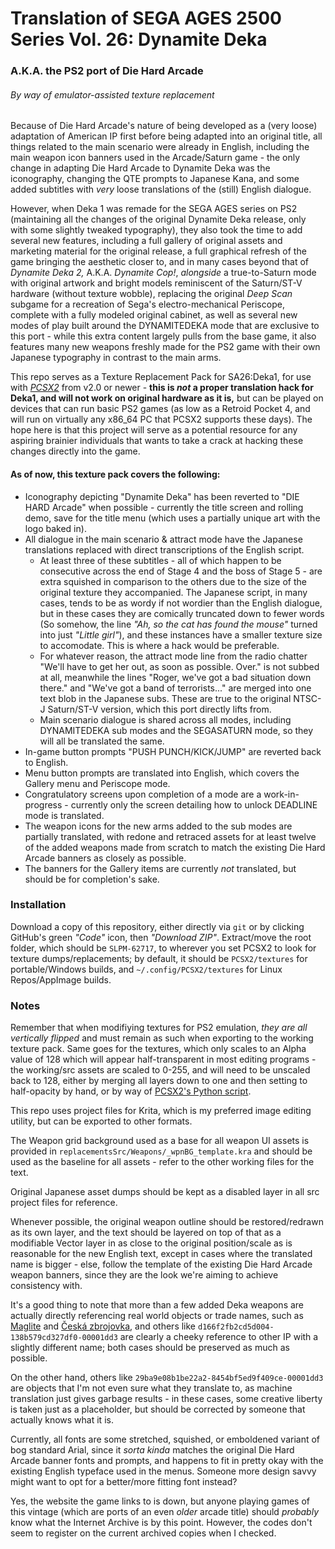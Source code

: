 # Translation of SEGA AGES 2500 Series Vol. 26: Dynamite Deka
### A.K.A. the PS2 port of Die Hard Arcade
###### By way of emulator-assisted texture replacement

Because of Die Hard Arcade's nature of being developed as a (very loose) adaptation of American IP first before being adapted into an original title, all things related to the main scenario were already in English, including the main weapon icon banners used in the Arcade/Saturn game - the only change in adapting Die Hard Arcade to Dynamite Deka was the iconography, changing the QTE prompts to Japanese Kana, and some added subtitles with *very* loose translations of the (still) English dialogue.

However, when Deka 1 was remade for the SEGA AGES series on PS2 (maintaining all the changes of the original Dynamite Deka release, only with some slightly tweaked typography), they also took the time to add several new features, including a full gallery of original assets and marketing material for the original release, a full graphical refresh of the game bringing the aesthetic closer to, and in many cases beyond that of *Dynamite Deka 2,* A.K.A. *Dynamite Cop!*, *alongside* a true-to-Saturn mode with original artwork and bright models reminiscent of the Saturn/ST-V hardware (without texture wobble), replacing the original *Deep Scan* subgame for a recreation of Sega's electro-mechanical Periscope, complete with a fully modeled original cabinet, as well as several new modes of play built around the DYNAMITEDEKA mode that are exclusive to this port - while this extra content largely pulls from the base game, it also features many new weapons freshly made for the PS2 game with their own Japanese typography in contrast to the main arms.

This repo serves as a Texture Replacement Pack for SA26:Deka1, for use with *[PCSX2](PCSX2/pcsx2)* from v2.0 or newer - **this is *not* a proper translation hack for Deka1, and will not work on original hardware as it is,** but can be played on devices that can run basic PS2 games (as low as a Retroid Pocket 4, and will run on virtually any x86_64 PC that PCSX2 supports these days). The hope here is that this project will serve as a potential resource for any aspiring brainier individuals that wants to take a crack at hacking these changes directly into the game.

#### As of now, this texture pack covers the following:
- Iconography depicting "Dynamite Deka" has been reverted to "DIE HARD Arcade" when possible - currently the title screen and rolling demo, save for the title menu (which uses a partially unique art with the logo baked in).
- All dialogue in the main scenario & attract mode have the Japanese translations replaced with direct transcriptions of the English script.
  - At least three of these subtitles - all of which happen to be consecutive across the end of Stage 4 and the boss of Stage 5 - are extra squished in comparison to the others due to the size of the original texture they accompanied. The Japanese script, in many cases, tends to be as wordy if not wordier than the English dialogue, but in these cases they are comically truncated down to fewer words (So somehow, the line *"Ah, so the cat has found the mouse"* turned into just *"Little girl"*), and these instances have a smaller texture size to accomodate. This is where a hack would be preferable.
  - For whatever reason, the attract mode line from the radio chatter "We'll have to get her out, as soon as possible. Over." is not subbed at all, meanwhile the lines "Roger, we've got a bad situation down there." and "We've got a band of terrorists..." are merged into one text blob in the Japanese subs. These are true to the original NTSC-J Saturn/ST-V version, which this port directly lifts from.
  - Main scenario dialogue is shared across all modes, including DYNAMITEDEKA sub modes and the SEGASATURN mode, so they will all be translated the same.
- In-game button prompts "PUSH PUNCH/KICK/JUMP" are reverted back to English.
- Menu button prompts are translated into English, which covers the Gallery menu and Periscope mode.
- Congratulatory screens upon completion of a mode are a work-in-progress - currently only the screen detailing how to unlock DEADLINE mode is translated.
- The weapon icons for the new arms added to the sub modes are partially translated, with redone and retraced assets for at least twelve of the added weapons made from scratch to match the existing Die Hard Arcade banners as closely as possible.
- The banners for the Gallery items are currently *not* translated, but should be for completion's sake.

### Installation
Download a copy of this repository, either directly via `git` or by clicking GitHub's green *"Code"* icon, then *"Download ZIP"*. Extract/move the root folder, which should be `SLPM-62717`, to wherever you set PCSX2 to look for texture dumps/replacements; by default, it should be `PCSX2/textures` for portable/Windows builds, and `~/.config/PCSX2/textures` for Linux Repos/AppImage builds.

### Notes
Remember that when modifiying textures for PS2 emulation, *they are all vertically flipped* and must remain as such when exporting to the working texture pack. Same goes for the textures, which only scales to an Alpha value of 128 which will appear half-transparent in most editing programs - the working/src assets are scaled to 0-255, and will need to be unscaled back to 128, either by merging all layers down to one and then setting to half-opacity by hand, or by way of [PCSX2's Python script](https://github.com/PCSX2/pcsx2/blob/master/tools/texture_dump_alpha_scaler.py).

This repo uses project files for Krita, which is my preferred image editing utility, but can be exported to other formats.

The Weapon grid background used as a base for all weapon UI assets is provided in `replacementsSrc/Weapons/_wpnBG_template.kra` and should be used as the baseline for all assets - refer to the other working files for the text.

Original Japanese asset dumps should be kept as a disabled layer in all src project files for reference.

Whenever possible, the original weapon outline should be restored/redrawn as its own layer, and the text should be layered on top of that as a modifiable Vector layer in as close to the original position/scale as is reasonable for the new English text, except in cases where the translated name is bigger - else, follow the template of the existing Die Hard Arcade weapon banners, since they are the look we're aiming to achieve consistency with.

It's a good thing to note that more than a few added Deka weapons are actually directly referencing real world objects or trade names, such as [Maglite](https://en.wikipedia.org/wiki/Maglite) and [Česká zbrojovka](https://en.wikipedia.org/wiki/%C4%8Cesk%C3%A1_zbrojovka_Uhersk%C3%BD_Brod), and others like `d166f2fb2cd5d004-138b579cd327df0-00001dd3` are clearly a cheeky reference to other IP with a slightly different name; both cases should be preserved as much as possible.

On the other hand, others like `29ba9e08b1be22a2-8454bf5ed9f409ce-00001dd3` are objects that I'm not even sure what they translate to, as machine translation just gives garbage results - in these cases, some creative liberty is taken just as a placeholder, but should be corrected by someone that actually knows what it is.

Currently, all fonts are some stretched, squished, or emboldened variant of bog standard Arial, since it *sorta kinda* matches the original Die Hard Arcade banner fonts and prompts, and happens to fit in pretty okay with the existing English typeface used in the menus. Someone more design savvy might want to opt for a better/more fitting font instead?

Yes, the website the game links to is down, but anyone playing games of this vintage (which are ports of an even *older* arcade title) should *probably* know what the Internet Archive is by this point. However, the codes don't seem to register on the current archived copies when I checked.
